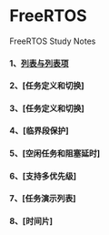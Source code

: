 # FreeRTOS
FreeRTOS Study Notes

#### 1、[列表与列表项](./PersonalNotes/List/List.md)

#### 2、[任务定义和切换]

#### 3、[任务定义和切换]

#### 4、[临界段保护]

#### 5、[空闲任务和阻塞延时]

#### 6、[支持多优先级]

#### 7、[任务演示列表]

#### 8、[时间片]
